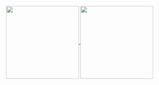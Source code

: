 <a href="https://github.com/anuraghazra/github-readme-stats">
  <img height=200 align="center" src="https://github-readme-stats.vercel.app/api?username=nolanpollack&rank_icon=percentile&show_icons=true&theme=catppuccin_mocha" />
</a>
<a href="https://github.com/anuraghazra/convoychat">
  <img height=200 align="center" src="https://github-readme-stats.vercel.app/api/top-langs/?username=nolanpollack&layout=donut&langs_count=5&theme=catppuccin_mocha&size_weight=0.5&count_weight=0.5" />
</a>
